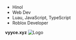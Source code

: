
- Hinol
-  Web Dev
-  Luau, JavaScript, TypeScript
-  Roblox Developer


**vyyce.xyz**
![Logo](https://cdn.archeus.site/v1/files/hv6btavunmtninrxfe7u)

